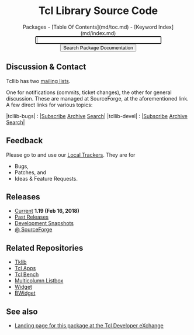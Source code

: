 <div class='fossil-doc' data-title='Tcl Library Source Code'>

<h1 align="center">Tcl Library Source Code</h1>

<center>
Packages
- [Table Of Contents](md/toc.md)
- [Keyword Index](md/index.md)
</center>

<center>
	<form action='../../../docsrch' method='GET'>
	<input type="text" name="s" size="40" autofocus>
	<input type="submit" value="Search Package Documentation">
	</form>
</center>

## Discussion & Contact

Tcllib has two
[mailing lists](https://sourceforge.net/p/tcllib/mailman/).

One for notifications (commits, ticket changes), the other for general
discussion. These are managed at SourceForge, at the aforementioned
link. A few direct links for various topics:

|tcllib-bugs| : |[Subscribe](https://lists.sourceforge.net/lists/listinfo/tcllib-bugs) [Archive](https://sourceforge.net/p/tcllib/mailman/tcllib-bugs) [Search](https://sourceforge.net/p/tcllib/mailman/search/?mail_list=tcllib-bugs)|
|tcllib-devel| : |[Subscribe](https://lists.sourceforge.net/lists/listinfo/tcllib-devel) [Archive](https://sourceforge.net/p/tcllib/mailman/tcllib-devel) [Search](https://sourceforge.net/p/tcllib/mailman/search/?mail_list=tcllib-devel)|

## Feedback

Please go to and use our
[Local Trackers](../../../reportlist).
They are for

   * Bugs,
   * Patches, and	 
   * Ideas & Feature Requests.

## Releases

   * [Current](../../../technote/0b2528ed32f54c4a8f08951aaa11ff60b3843630) __1.19 (Feb 16, 2018)__
   * [Past Releases](../../../wiki?name=Past+Releases)
   * [Development Snapshots](../../../wiki?name=Development+Snapshots)
   * [@ SourceForge](https://sourceforge.net/projects/tcllib/files/)

## Related Repositories

   * [Tklib](../../../../tklib)
   * [Tcl Apps](../../../../tclapps)
   * [Tcl Bench](../../../../tclbench)
   * [Multicolumn Listbox](../../../../mclistbox)
   * [Widget](../../../../widget)
   * [BWidget](../../../../bwidget)


## See also

   * [Landing page for this package at the Tcl Developer eXchange](http://www.tcl.tk/software/tcllib/)
